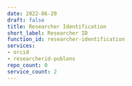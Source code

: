 ```yaml
---
date: 2022-06-20
draft: false
title: Researcher Identification
short_label: Researcher ID
function_id: researcher-identification
services:
- orcid
- researcherid-publons
repo_count: 0
service_count: 2
---
```



